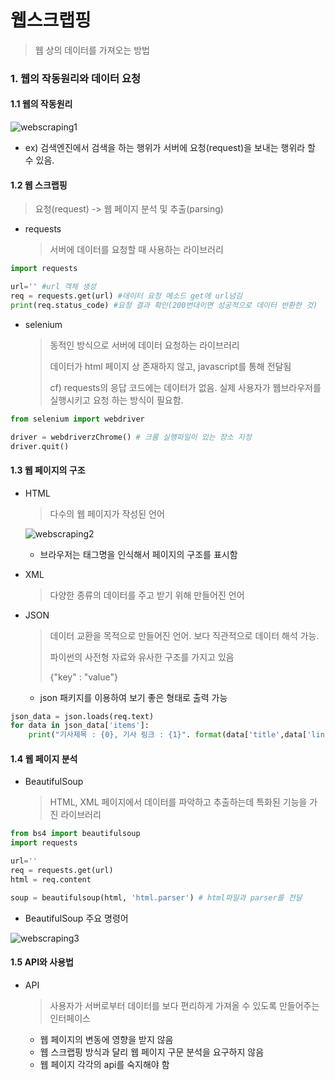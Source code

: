 # 웹스크랩핑

> 웹 상의 데이터를 가져오는 방법



### 1. 웹의 작동원리와 데이터 요청

#### 1.1 웹의 작동원리

![webscraping1](C:\TIL\image\webscraping1.png)

* ex) 검색엔진에서 검색을 하는 행위가 서버에 요청(request)을 보내는 행위라 할 수 있음. 

#### 1.2 웹 스크랩핑

> 요청(request) -> 웹 페이지 분석 및 추출(parsing)

* requests

  > 서버에 데이터를 요청할 때 사용하는 라이브러리

``` python
import requests

url='' #url 객체 생성
req = requests.get(url) #데이터 요청 메소드 get에 url넘김
print(req.status_code) #요청 결과 확인(200번대이면 성공적으로 데이터 반환한 것)
```



* selenium

  > 동적인 방식으로 서버에 데이터 요청하는 라이브러리
  >
  > 데이터가 html 페이지 상 존재하지 않고, javascript를 통해 전달됨
  >
  > cf) requests의 응답 코드에는 데이터가 없음. 실제 사용자가 웹브라우저를 실행시키고 요청   하는 방식이 필요함. 

```python
from selenium import webdriver

driver = webdriverzChrome() # 크롬 실행파일이 있는 장소 지정
driver.quit()
```



#### 1.3 웹 페이지의 구조

* HTML

  > 다수의 웹 페이지가 작성된 언어 

  ![webscraping2](C:\TIL\image\webscraping2.png)

  * 브라우저는 태그명을 인식해서 페이지의 구조를 표시함

* XML

  > 다양한 종류의 데이터를 주고 받기 위해 만들어진 언어

* JSON

  > 데이터 교환을 목적으로 만들어진 언어. 보다 직관적으로 데이터 해석 가능.
  >
  > 파이썬의 사전형 자료와 유사한 구조를 가지고 있음
  >
  > {"key" : "value"}

  

  - json 패키지를 이용하여 보기 좋은 형태로 출력 가능

```python
json_data = json.loads(req.text)
for data in json_data['items']:
    print("기사제목 : {0}, 기사 링크 : {1}". format(data['title',data['link']]))
```





#### 1.4 웹 페이지 분석

* BeautifulSoup

  > HTML, XML 페이지에서 데이터를 파악하고 추출하는데 특화된 기능을 가진 라이브러리

```python
from bs4 import beautifulsoup
import requests

url='' 
req = requests.get(url)
html = req.content

soup = beautifulsoup(html, 'html.parser') # html파일과 parser를 전달
```

  *  BeautifulSoup 주요 명령어

![webscraping3](C:\TIL\image\webscraping3.png)

#### 1.5 API와 사용법

* API

  > 사용자가 서버로부터 데이터를 보다 편리하게 가져올 수 있도록 만들어주는 인터페이스

  * 웹 페이지의 변동에 영향을 받지 않음
  * 웹 스크랩핑 방식과 달리 웹 페이지 구문 분석을 요구하지 않음
  * 웹 페이지 각각의 api를 숙지해야 함

  







